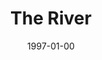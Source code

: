 ---
discogs_id: 4822019
discogs_master_id: 319954
title: The River
artists: ['Ketil Bjørnstad', 'David Darling']
date: 1997-01-00
genre: ['Jazz']
image: The River-4822019.jpg
label: ECM Records
country: Germany
styles: ['ECM Jazz']
video: https://www.youtube.com/watch?v=L74K8OP84GY
category: ECM
---